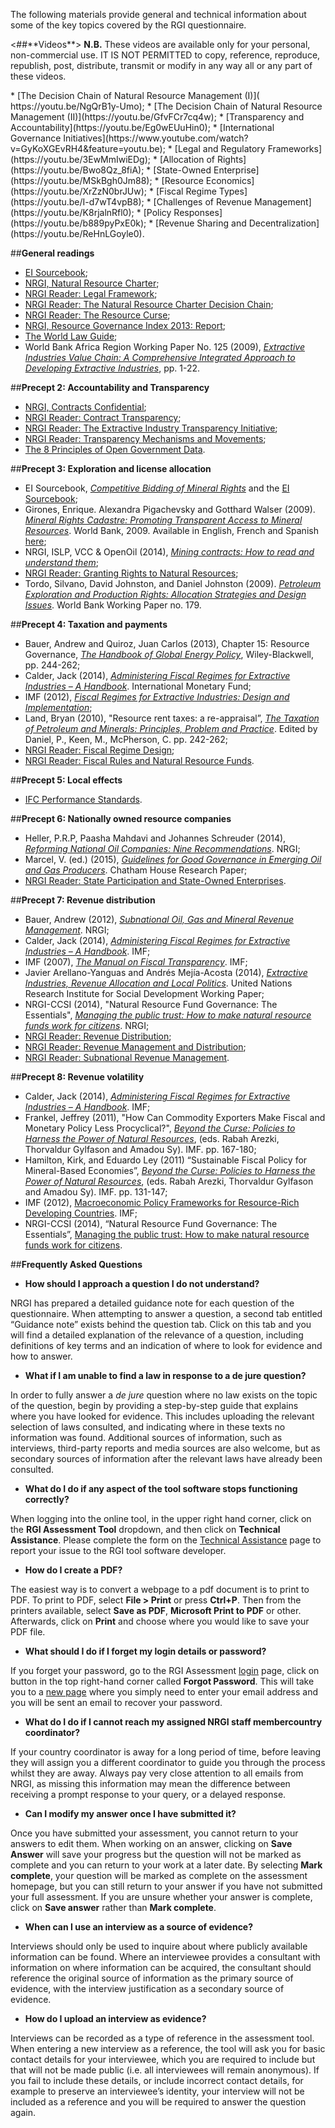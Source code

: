 The following materials provide general and technical information about some of the key topics covered by the RGI questionnaire. 

<type RESOURCE>
<head> <##**Videos**>
</head>
<body>
<These videos are part of an online course jointly produced by NRGI, the Columbia Center on Sustainable Investment, the World Bank and the United Nations Sustainable Development Solutions Network. These videos can be accessed via the link provided below.

**N.B.** These videos are available only for your personal, non-commercial use. IT IS NOT PERMITTED to copy, reference, reproduce, republish, post, distribute, transmit or modify in any way all or any part of these videos.

<order>
* [The Decision Chain of Natural Resource Management (I)]( https://youtu.be/NgQrB1y-Umo);
* [The Decision Chain of Natural Resource Management (II)](https://youtu.be/GfvFCr7cq4w);
* [Transparency and Accountability](https://youtu.be/Eg0wEUuHin0);
* [International Governance Initiatives](https://www.youtube.com/watch?v=GyKoXGEvRH4&feature=youtu.be);
* [Legal and Regulatory Frameworks](https://youtu.be/3EwMmIwiEDg);
* [Allocation of Rights](https://youtu.be/Bwo8Qz_8fiA);
* [State-Owned Enterprise](https://youtu.be/MSkBgh0Jm88);
* [Resource Economics](https://youtu.be/XrZzN0brJUw);
* [Fiscal Regime Types](https://youtu.be/I-d7wT4vpB8);
* [Challenges of Revenue Management](https://youtu.be/K8rjalnRfl0);
* [Policy Responses](https://youtu.be/b889pyPxE0k);
* [Revenue Sharing and Decentralization](https://youtu.be/ReHnLGoyle0). 
</order>
</body>


##**General readings**

* [EI Sourcebook](http://www.eisourcebook.org/602_Chapters.html);
* [NRGI, Natural Resource Charter](http://www.resourcegovernance.org/analysis-tools/publications/natural-resource-charter-2nd-ed);
* [NRGI Reader: Legal Framework](http://www.resourcegovernance.org/sites/default/files/nrgi_Legal-Framework.pdf);
* [NRGI Reader: The Natural Resource Charter Decision Chain](http://www.resourcegovernance.org/sites/default/files/nrgi_NRC-Decision-Chain.pdf);
* [NRGI Reader: The Resource Curse](http://www.resourcegovernance.org/sites/default/files/nrgi_Resource-Curse.pdf);
* [NRGI, Resource Governance Index 2013: Report](http://www.resourcegovernance.org/resource-governance-index);
* [The World Law Guide](http://www.lexadin.nl/wlg/legis/nofr/legis.php);
* World Bank Africa Region Working Paper No. 125 (2009), [*Extractive Industries Value Chain: A Comprehensive Integrated Approach to Developing Extractive Industries*](http://siteresources.worldbank.org/INTOGMC/Resources/ei_for_development_3.pdf), pp. 1-22.


##**Precept 2: Accountability and Transparency**

* [NRGI, Contracts Confidential](http://www.resourcegovernance.org/sites/default/files/RWI-Contracts-Confidential.pdf);
* [NRGI Reader: Contract Transparency](http://www.resourcegovernance.org/sites/default/files/nrgi_Contract-Transparency.pdf);
* [NRGI Reader: The Extractive Industry Transparency Initiative](http://www.resourcegovernance.org/sites/default/files/nrgi_EITI.pdf);
* [NRGI Reader: Transparency Mechanisms and Movements](http://www.resourcegovernance.org/sites/default/files/nrgi_Transparency-Mechanisms.pdf);
* [The 8 Principles of Open Government Data](https://opengovdata.org/).


##**Precept 3: Exploration and license allocation**

*	EI Sourcebook, [*Competitive Bidding of Mineral Rights*](http://www.eisourcebook.org/650_55TheAwardofContractsandLicenses.html) and the [EI Sourcebook](http://www.eisourcebook.org/);
*	Girones, Enrique. Alexandra Pigachevsky and Gotthard Walser (2009). [*Mineral Rights Cadastre: Promoting Transparent Access to Mineral Resources*](http://www-wds.worldbank.org/external/default/WDSContentServer/WDSP/IB/2009/05/22/000333038_20090522005022/Rendered/PDF/486090NWP0extr10Box338915B01PUBLIC1.pdf). World Bank, 2009. Available in English, French and Spanish [here](http://documents.worldbank.org/curated/en/2009/06/10587371/mineral-rights-cadastre-promoting-transparent-access-mineral-resources);
*	NRGI, ISLP, VCC & OpenOil (2014), [*Mining contracts: How to read and understand them*](https://eiti.org/files/mining-contracts-how-to-read-and-understand-them.pdf);
*	[NRGI Reader: Granting Rights to Natural Resources](http://www.resourcegovernance.org/sites/default/files/nrgi_Granting-Rights.pdf);
*	Tordo, Silvano, David Johnston, and Daniel Johnston (2009). [*Petroleum Exploration and Production Rights: Allocation Strategies and Design Issues*](http://documents.worldbank.org/curated/en/2009/11/11817500/petroleum-exploration-production-rights-allocation-strategies-design-issues). World Bank Working Paper no. 179.


##**Precept 4: Taxation and payments**

*	Bauer, Andrew and Quiroz, Juan Carlos (2013), Chapter 15: Resource Governance, [*The Handbook of Global Energy Policy*](http://aea-al.org/wp-content/uploads/2014/10/The-Handbook-of-Global-Energy-Policy.pdf), Wiley-Blackwell, pp. 244-262;
*	Calder, Jack (2014), [*Administering Fiscal Regimes for Extractive Industries – A Handbook*](http://www.agora-parl.org/sites/default/files/administeringfiscalregimesforei.pdf). International Monetary Fund;
*	IMF (2012), [*Fiscal Regimes for Extractive Industries: Design and Implementation*](https://www.imf.org/external/np/pp/eng/2012/081512.pdf);
*	Land, Bryan (2010), "Resource rent taxes: a re-appraisal”, [*The Taxation of Petroleum and Minerals: Principles, Problem and Practice*](https://www.international-arbitration-attorney.com/wp-content/uploads/arbitrationlaw1394930.pdf). Edited by Daniel, P., Keen, M., McPherson, C. pp. 242-262;
*	[NRGI Reader: Fiscal Regime Design](http://www.resourcegovernance.org/sites/default/files/nrgi_Fiscal-Regime-Design.pdf);
*	[NRGI Reader: Fiscal Rules and Natural Resource Funds](http://www.resourcegovernance.org/sites/default/files/nrgi_Fiscal-Rules-and-NRFs.pdf).


##**Precept 5: Local effects**

*	[IFC Performance Standards](http://www.ifc.org/wps/wcm/connect/115482804a0255db96fbffd1a5d13d27/PS_English_2012_Full-Document.pdf?MOD=AJPERES).


##**Precept 6: Nationally owned resource companies**

* Heller, P.R.P, Paasha Mahdavi and Johannes Schreuder (2014), [*Reforming National Oil Companies: Nine Recommendations*](http://www.resourcegovernance.org/sites/default/files/NRGI_9Recs_Web.pdf). NRGI;
*	Marcel, V. (ed.) (2015), [*Guidelines for Good Governance in Emerging Oil and Gas Producers*](http://www.chathamhouse.org/publication/oil-gas-good-governance-guidelines). Chatham House Research Paper;
*	[NRGI Reader: State Participation and State-Owned Enterprises](http://www.resourcegovernance.org/sites/default/files/nrgi_State-Participation-and-SOEs.pdf).


##**Precept 7: Revenue distribution**

*	Bauer, Andrew (2012), [*Subnational Oil, Gas and Mineral Revenue Management*](http://www.resourcegovernance.org/sites/default/files/Sub_Oil_Gas_Mgmt_20151125.pdf). NRGI;
*	Calder, Jack (2014), [*Administering Fiscal Regimes for Extractive Industries – A Handbook*](http://www.agora-parl.org/sites/default/files/administeringfiscalregimesforei.pdf). IMF;
*	IMF (2007), [*The Manual on Fiscal Transparency*](https://www.imf.org/external/np/pp/2007/eng/101907m.pdf). IMF;
*	Javier Arellano-Yanguas and Andrés Mejía-Acosta (2014), [*Extractive Industries, Revenue Allocation and Local Politics*](http://www.unrisd.org/arellano-acosta). United Nations Research Institute for Social Development Working Paper;
*	NRGI-CCSI (2014), "Natural Resource Fund Governance: The Essentials", [*Managing the public trust: How to make natural resource funds work for citizens*](http://www.resourcegovernance.org/sites/default/files/NRF_Complete_Report_EN.pdf). NRGI;
*	[NRGI Reader: Revenue Distribution](http://www.resourcegovernance.org/sites/default/files/nrgi_Subnational-Distribution.pdf);
*	[NRGI Reader: Revenue Management and Distribution](http://www.resourcegovernance.org/sites/default/files/nrgi_Revenue-Management.pdf);
*	[NRGI Reader: Subnational Revenue Management](http://www.resourcegovernance.org/sites/default/files/nrgi_Subnational-Revenue-Management.pdf).


##**Precept 8: Revenue volatility**

*	Calder, Jack (2014), [*Administering Fiscal Regimes for Extractive Industries – A Handbook*](http://www.agora-parl.org/sites/default/files/administeringfiscalregimesforei.pdf). IMF;
*	Frankel, Jeffrey (2011), "How Can Commodity Exporters Make Fiscal and Monetary Policy Less Procyclical?", [*Beyond the Curse: Policies to Harness the Power of Natural Resources*](https://notendur.hi.is/gylfason/Beyond_the_Curse_Arezki_Gylfason_Sy.pdf), (eds. Rabah Arezki, Thorvaldur Gylfason and Amadou Sy). IMF. pp. 167-180;
*	Hamilton, Kirk, and Eduardo Ley (2011) “Sustainable Fiscal Policy for Mineral-Based Economies”, [*Beyond the Curse: Policies to Harness the Power of Natural Resources*](https://notendur.hi.is/gylfason/Beyond_the_Curse_Arezki_Gylfason_Sy.pdf), (eds. Rabah Arezki, Thorvaldur Gylfason and Amadou Sy). IMF. pp. 131-147;
*	IMF (2012), [Macroeconomic Policy Frameworks for Resource-Rich Developing Countries](http://www.imf.org/external/np/pp/eng/2012/082412.pdf). IMF;
*	NRGI-CCSI (2014), “Natural Resource Fund Governance: The Essentials”, [Managing the public trust: How to make natural resource funds work for citizens](http://www.resourcegovernance.org/sites/default/files/NRF_Complete_Report_EN.pdf).

##**Frequently Asked Questions**

* **How should I approach a question I do not understand?**

NRGI has prepared a detailed guidance note for each question of the questionnaire. When attempting to answer a question, a second tab entitled “Guidance note” exists behind the question tab. Click on this tab and you will find a detailed explanation of the relevance of a question, including definitions of key terms and an indication of where to look for evidence and how to answer.

* **What if I am unable to find a law in response to a de jure question?**

In order to fully answer a *de jure* question where no law exists on the topic of the question, begin by providing a step-by-step guide that explains where you have looked for evidence. This includes uploading the relevant selection of laws consulted, and indicating where in these texts no information was found. Additional sources of information, such as interviews, third-party reports and media sources are also welcome, but as secondary sources of information after the relevant laws have already been consulted.

* **What do I do if any aspect of the tool software stops functioning correctly?**

When logging into the online tool, in the upper right hand corner, click on the **RGI Assessment Tool** dropdown, and then click on **Technical Assistance**. Please complete the form on the [Technical Assistance](http://rgi-staging.nrgi-assessment.org/contact) page to report your issue to the RGI tool software developer.

* **How do I create a PDF?**

The easiest way is to convert a webpage to a pdf document is to print to PDF. To print to PDF, select **File > Print** or press **Ctrl+P**. Then from the printers available, select **Save as PDF**, **Microsoft Print to PDF** or other. Afterwards, click on **Print** and choose where you would like to save your PDF file.

* **What should I do if I forget my login details or password?**

If you forget your password, go to the RGI Assessment [login](http://rgi-staging.nrgi-assessment.org/) page, click on  button in the top right-hand corner called **Forgot Password**. This will take you to a [new page](http://rgi-staging.nrgi-assessment.org/recover-password) where you simply need to enter your email address and you will be sent an email to recover your password.

*	**What do I do if I cannot reach my assigned NRGI staff membercountry coordinator?**

If your country coordinator is away for a long period of time, before leaving they will assign you a different coordinator to guide you through the process whilst they are away. Always pay very close attention to all emails from NRGI, as missing this information may mean the difference between receiving a prompt response to your query, or a delayed response.

* **Can I modify my answer once I have submitted it?**

Once you have submitted your assessment, you cannot return to your answers to edit them. When working on an answer, clicking on **Save Answer** will save your progress but the question will not be marked as complete and you can return to your work at a later date. By selecting **Mark complete**, your question will be marked as complete on the assessment homepage, but you can still return to your answer if you have not submitted your full assessment. If you are unsure whether your answer is complete, click on **Save answer** rather than **Mark complete**.

* **When can I use an interview as a source of evidence?**

Interviews should only be used to inquire about where publicly available information can be found. Where an interviewee provides a consultant with information on where information can be acquired, the consultant should reference the original source of information as the primary source of evidence, with the interview justification as a secondary source of evidence.

* **How do I upload an interview as evidence?**

Interviews can be recorded as a type of reference in the assessment tool. When entering a new interview as a reference, the tool will ask you for basic contact details for your interviewee, which you are required to include but that will not be made public (i.e. all interviewees will remain anonymous). If you fail to include these details, or include incorrect contact details, for example to preserve an interviewee’s identity, your interview will not be included as a reference and you will be required to answer the question again.
